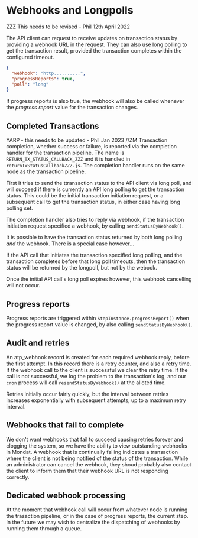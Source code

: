 # Webhooks and Longpolls

ZZZ This needs to be revised - Phil 12th April 2022


The API client can request to receive updates on transaction status by providing a
webhook URL in the request. They can also use long polling to get the transaction
result, provided the transaction completes within the configured timeout.

```json
{
  "webhook": "http..........",
  "progressReports": true,
  "poll": "long"
}
```

If progress reports is also true, the webhook will also be called whenever the _progress report_  value for the transaction changes.

## Completed Transactions
YARP - this needs to be updated - Phil Jan 2023
//ZM
Transaction completion, whether success or failure, is reported via the completion handler for the transaction pipeline. The name is `RETURN_TX_STATUS_CALLBACK_ZZZ` and it is handled in `returnTxStatusCallbackZZZ.js`. The completion handler runs on the same node as the transaction pipeline.

First it tries to send the ttransaction status to the API client via long poll,
and will succeed if there is currently an API long polling to get the transaction
status. This could be the initial transaction initiation request, or a subsequent
call to get the transaction status, in either case having long polling set.

The completion handler also tries to reply via webhook, if the transaction
initiation request specified a webhook, by calling `sendStatusByWebhook()`.

It is possible to have the transaction status returned by both long polling _and_
the webhook. There is a special case however...

If the API call that initiates the transaction specified long polling, and the
transaction completes before that long poll timeouts, then the transaction
status will be returned by the longpoll, but not by the webook.

Once the initial API call's long poll expires however, this webhook cancelling
will not occur.

## Progress reports
Progress reports are triggered within `StepInstance.progressReport()` when the progress report value is changed, by also calling `sendStatusByWebhook()`.

## Audit and retries
An atp_webhook record is created for each required webhook reply, before the first attempt. In this record there is a retry counter, and also a retry time. If the webhook call to the client is successful we clear the retry time. If the call is not successful, we log the problem to the transaction's log, and our `cron` process will call `resendStatusByWebhook()` at the alloted time.

Retries initially occur fairly quickly, but the interval between retries increases exponentially with subsequent attempts, up to a maximum retry interval.

## Webhooks that fail to complete
We don't want webhooks that fail to succeed causing retries forever and clogging the system, so we have the ability to view outstanding webhooks in Mondat. A webhook that is continually failing indicates a transaction where the client is not being notified of the status of the transaction. While an administrator can cancel the webhook, they shoud probably also contact the client to inform them that their webhook URL is not responding correctly.

## Dedicated webhook processing
At the moment that webhook call will occur from whatever node is running the trasaction pipeline, or in the case of progress reports, the current step. In the future we may wish to centralize the dispatching of webhooks by running them through a queue.
